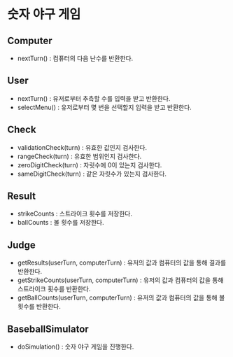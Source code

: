 # 숫자 야구 게임
## Computer
- nextTurn() : 컴퓨터의 다음 난수를 반환한다.

## User
- nextTurn() : 유저로부터 추측할 수를 입력을 받고 반환한다.
- selectMenu() : 유저로부터 몇 번을 선택할지 입력을 받고 반환한다.

## Check
- validationCheck(turn) : 유효한 값인지 검사한다.
- rangeCheck(turn) : 유효한 범위인지 검사한다.
- zeroDigitCheck(turn) : 자릿수에 0이 있는지 검사한다.
- sameDigitCheck(turn) : 같은 자릿수가 있는지 검사한다.

## Result
- strikeCounts : 스트라이크 횟수를 저장한다.
- ballCounts : 볼 횟수를 저장한다.

## Judge
- getResults(userTurn, computerTurn) : 유저의 값과 컴퓨터의 값을 통해 결과를 반환한다.
- getStrikeCounts(userTurn, computerTurn) : 유저의 값과 컴퓨터의 값을 통해 스트라이크 횟수를 반환한다.
- getBallCounts(userTurn, computerTurn) : 유저의 값과 컴퓨터의 값을 통해 볼 횟수를 반환한다.

## BaseballSimulator
- doSimulation() : 숫자 야구 게임을 진행한다.